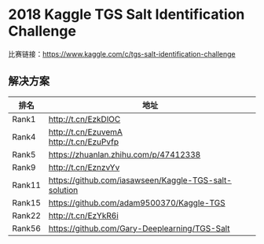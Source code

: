 
# 2018 Kaggle TGS Salt Identification Challenge

比赛链接：https://www.kaggle.com/c/tgs-salt-identification-challenge

## 解决方案
|排名|地址|
|----|----|
|Rank1|http://t.cn/EzkDlOC|
|Rank4|http://t.cn/EzuvemA<br>http://t.cn/EzuPvfp|
|Rank5|https://zhuanlan.zhihu.com/p/47412338|
|Rank9|http://t.cn/EznzvYv|
|Rank11|https://github.com/iasawseen/Kaggle-TGS-salt-solution|
|Rank15|https://github.com/adam9500370/Kaggle-TGS|
|Rank22|http://t.cn/EzYkR6i|
|Rank56|https://github.com/Gary-Deeplearning/TGS-Salt|

